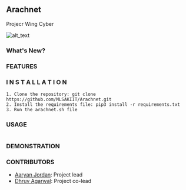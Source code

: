 ## Arachnet

Projecr Wing Cyber

![alt_text](mlsa.png)

### What's New?

### FEATURES

### I N S T A L L A T I O N

```
1. Clone the repository: git clone https://github.com/MLSAKIIT/Arachnet.git
2. Install the requirements file: pip3 install -r requirements.txt
3. Run the arachnet.sh file
```

### USAGE

```

```

### DEMONSTRATION

### CONTRIBUTORS

- [Aaryan Jordan](https://www.linkedin.com/in/aaryan-jordan/): Project lead
- [Dhruv Agarwal](https://www.linkedin.com/in/dhruv-agarwal-704048212/): Project co-lead
